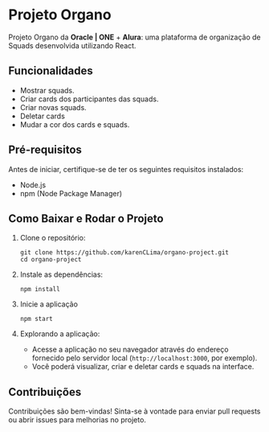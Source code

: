 # Projeto Organo

Projeto Organo da **Oracle | ONE** + **Alura**: uma plataforma de organização de Squads desenvolvida utilizando React.

## Funcionalidades

- Mostrar squads.
- Criar cards dos participantes das squads.
- Criar novas squads.
- Deletar cards
- Mudar a cor dos cards e squads.

## Pré-requisitos

Antes de iniciar, certifique-se de ter os seguintes requisitos instalados:

- Node.js
- npm (Node Package Manager)

## Como Baixar e Rodar o Projeto

1. Clone o repositório:

   ```
   git clone https://github.com/karenCLima/organo-project.git
   cd organo-project
   ```

2. Instale as dependências:

   ```
   npm install
   ```

3. Inicie a aplicação
   ```
   npm start
   ```

5. Explorando a aplicação:

   - Acesse a aplicação no seu navegador através do endereço fornecido pelo servidor local (`http://localhost:3000`, por exemplo).
   - Você poderá visualizar, criar e deletar cards e squads na interface.

## Contribuições

Contribuições são bem-vindas! Sinta-se à vontade para enviar pull requests ou abrir issues para melhorias no projeto.



